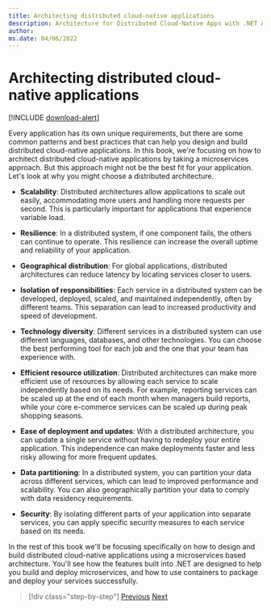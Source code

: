 ```yaml
---
title: Architecting distributed cloud-native applications
description: Architecture for Distributed Cloud-Native Apps with .NET Aspire & Containers | Architecting distributed cloud-native applications
author: 
ms.date: 04/06/2022
---
```


# Architecting distributed cloud-native applications

[!INCLUDE [download-alert](../includes/download-alert.md)]

Every application has its own unique requirements, but there are some common patterns and best practices that can help you design and build distributed cloud-native applications. In this book, we're focusing on how to architect distributed cloud-native applications by taking a microservices approach. But this approach might not be the best fit for your application. Let's look at why you might choose a distributed architecture.

- **Scalability**: Distributed architectures allow applications to scale out easily, accommodating more users and handling more requests per second. This is particularly important for applications that experience variable load.

- **Resilience**: In a distributed system, if one component fails, the others can continue to operate. This resilience can increase the overall uptime and reliability of your application.

- **Geographical distribution**: For global applications, distributed architectures can reduce latency by locating services closer to users.

- **Isolation of responsibilities**: Each service in a distributed system can be developed, deployed, scaled, and maintained independently, often by different teams. This separation can lead to increased productivity and speed of development.

- **Technology diversity**: Different services in a distributed system can use different languages, databases, and other technologies. You can choose the best performing tool for each job and the one that your team has experience with.

- **Efficient resource utilization**: Distributed architectures can make more efficient use of resources by allowing each service to scale independently based on its needs. For example, reporting services can be scaled up at the end of each month when managers build reports, while your core e-commerce services can be scaled up during peak shopping seasons.

- **Ease of deployment and updates**: With a distributed architecture, you can update a single service without having to redeploy your entire application. This independence can make deployments faster and less risky allowing for more frequent updates.

- **Data partitioning**: In a distributed system, you can partition your data across different services, which can lead to improved performance and scalability. You can also geographically partition your data to comply with data residency requirements.

- **Security**: By isolating different parts of your application into separate services, you can apply specific security measures to each service based on its needs.

In the rest of this book we'll be focusing specifically on how to design and build distributed cloud-native applications using a microservices based architecture. You'll see how the features built into .NET are designed to help you build and deploy microservices, and how to use containers to package and deploy your services successfully.

>[!div class="step-by-step"]
>[Previous](../introduction-dot-net-aspire/observability-and-dashboard.md)
>[Next](different-distributed-architectures.md)
